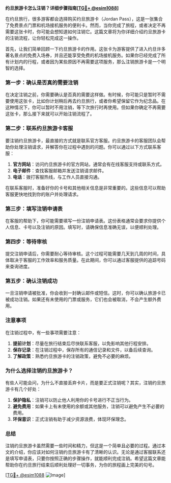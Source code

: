 **约旦旅游卡怎么注销？详细步骤指南[[TG💪+ @esim1088](https://t.me/s/esim1088)]**

在约旦旅行，很多游客都会选择购买约旦旅游卡（Jordan Pass），这是一张集合了免费景点门票和机场接机服务的便利卡。然而，当你完成了旅程，或者决定不再需要这张卡时，你可能会想知道如何注销它。这篇文章将为你详细介绍约旦旅游卡的注销流程，让你轻松完成这一操作。

首先，让我们简单回顾一下约旦旅游卡的作用。这张卡为游客提供了进入约旦许多著名景点的免费入场券，并且还能享受免费的机场接机服务。如果你已经完成了所有计划内的行程，或者因为某些原因不再需要这项服务，那么注销旅游卡是一个明智的选择。

### **第一步：确认是否真的需要注销**

在决定注销之前，你需要确认是否真的需要这样做。有时候，你可能只是暂时不需要使用这张卡，比如你计划稍后再去约旦旅行，或者你希望保留它作为纪念品。在这种情况下，你可以暂时不用注销，等下次旅行时再使用。但如果你确定不再需要这张卡，那么接下来就可以开始注销流程了。

### **第二步：联系约旦旅游卡客服**

要注销约旦旅游卡，最直接的方式就是联系官方客服。约旦旅游卡的客服团队会帮助你处理注销请求，并解答你在过程中遇到的问题。你可以通过以下方式联系客服：

1. **官方网站**：访问约旦旅游卡的官方网站，通常会有在线客服支持或联系方式。
2. **电子邮件**：查找客服邮箱并发送注销请求邮件。
3. **电话**：拨打客服热线，与工作人员直接沟通。

在联系客服时，准备好你的卡号和其他相关信息是非常重要的。这些信息可以帮助客服更快地找到你的账户并处理请求。

### **第三步：填写注销申请表**

在客服的帮助下，你可能需要填写一份注销申请表。这份表格通常会要求你提供个人信息、卡号以及注销的原因。填写时，请确保信息准确无误，以便顺利处理。

### **第四步：等待审核**

提交注销申请后，你需要耐心等待审核。这个过程可能需要几天到几周的时间，具体取决于客服的工作效率和服务质量。在此期间，你可以通过客服提供的追踪号码来查询进度。

### **第五步：确认注销成功**

一旦注销申请被批准，你会收到一封确认邮件或短信。这时，你可以确认旅游卡已被成功注销。如果还有未使用的门票或服务，它们也会被取消，不会产生额外费用。

### **注意事项**

在注销过程中，有一些事项需要注意：

1. **提前计划**：尽量在旅行结束后尽快联系客服，以免影响其他行程安排。
2. **保存记录**：在注销过程中，保存所有的通信记录和文件，以备后续查询。
3. **了解政策**：熟悉约旦旅游卡的注销政策，避免不必要的麻烦。

### **为什么选择注销约旦旅游卡？**

有些人可能会问，为什么不直接丢弃卡片，而是要正式注销呢？其实，注销约旦旅游卡有几个好处：

1. **保护隐私**：注销可以防止他人利用你的卡号进行不正当行为。
2. **避免费用**：如果卡上有未使用的余额或其他服务，注销可以避免产生不必要的费用。
3. **环保意识**：正式注销有助于减少资源浪费，体现环保理念。

### **总结**

注销约旦旅游卡虽然需要一些时间和精力，但这是一个简单且必要的过程。通过本文的介绍，你应该对如何注销约旦旅游卡有了清晰的认识。无论是通过客服联系还是填写申请表，只要你按照正确的步骤操作，就能顺利完成注销。希望这篇文章能帮助你在约旦旅行结束后顺利处理好一切事务，为你的旅程画上完美的句号。

[[TG💪+ @esim1088](https://t.me/s/esim1088) ![Image](https://i.postimg.cc/4NQfJmqS/Snipaste-2025-05-13-00-14-12.png)]